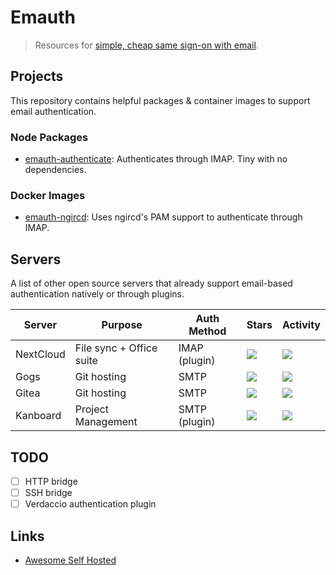 # Emauth

> Resources for [simple, cheap same sign-on with email](https://da.nfin.ch/blog/sso-with-email.html).

## Projects

This repository contains helpful packages & container images to support
email authentication.

### Node Packages

- [emauth-authenticate](libraries/authenticate): Authenticates through IMAP. Tiny with no dependencies.

### Docker Images

- [emauth-ngircd](images/ngircd): Uses ngircd's PAM support to authenticate through IMAP.

## Servers

A list of other open source servers that already support email-based authentication natively
or through plugins.

<table>
  <thead>
    <tr>
      <th>Server</th>
      <th>Purpose</th>
      <th>Auth Method</th>
      <th>Stars</th>
      <th>Activity</th>
    </tr>
  </thead>
  <tbody>
    <tr>
      <td>NextCloud</td>
      <td>File sync + Office suite</td>
      <td>IMAP (plugin)</td>
      <td><img src="https://img.shields.io/github/stars/nextcloud/server?style=flat-square"></td>
      <td><img src="https://img.shields.io/github/last-commit/nextcloud/server?style=flat-square"></td>
    </tr>
    <tr>
      <td>Gogs</td>
      <td>Git hosting</td>
      <td>SMTP</td>
      <td><img src="https://img.shields.io/github/stars/gogs/gogs?style=flat-square"></td>
      <td><img src="https://img.shields.io/github/last-commit/gogs/gogs?style=flat-square"></td>
    </tr>
    <tr>
      <td>Gitea</td>
      <td>Git hosting</td>
      <td>SMTP</td>
      <td><img src="https://img.shields.io/github/stars/go-gitea/gitea?style=flat-square"></td>
      <td><img src="https://img.shields.io/github/last-commit/go-gitea/gitea?style=flat-square"></td>
    </tr>
    <tr>
      <td>Kanboard</td>
      <td>Project Management</td>
      <td>SMTP (plugin)</td>
      <td><img src="https://img.shields.io/github/stars/kanboard/kanboard?style=flat-square"></td>
      <td><img src="https://img.shields.io/github/last-commit/kanboard/kanboard?style=flat-square"></td>
    </tr>
  </tbody>
</table>

## TODO

- [ ] HTTP bridge
- [ ] SSH bridge
- [ ] Verdaccio authentication plugin

## Links

- [Awesome Self Hosted](https://github.com/awesome-selfhosted/awesome-selfhosted)
